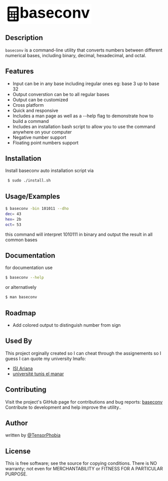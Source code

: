 
![Logo](./assets/logo.png)


## Description
`baseconv` is a command-line utility that converts numbers between different numerical bases, including binary, decimal, hexadecimal, and octal.

## Features

- Input can be in any base including iregular ones eg: base 3 up to base 32
- Output converstion can be to all regular bases
- Output can be customized 
- Cross platform
- Quick and responsive
- Includes a man page as well as a --help flag to demonstrate how to build a command  
- Includes an installation bash script to allow you to use the command anywhere on your computer
- Negative number support
- Floating point numbers support


## Installation

Install baseconv auto installation script via

```bash
 $ sudo ./install.sh
```

## Usage/Examples

```bash
$ baseconv -bin 101011 --dho
dec= 43
hex= 2b
oct= 53
```
this command will interpret 1010111 in binary and output the result in all common bases

## Documentation
for documentation use 
```bash
$ baseconv --help
```
or alternatively
 ```bash
$ man baseconv
```

## Roadmap

- Add colored output to distinguish number from sign 


## Used By

This project orginally created so I can cheat through the assignements so I guess
I can quote my university lmafo:

- [ISI Ariana](http://www.isi.rnu.tn/)
- [université tunis el manar](http://www.utm.rnu.tn/utm/fr/)


## Contributing
Visit the project's GitHub page for contributions and bug reports: [baseconv](https://github.com/TensorPhobia/baseconv)
Contribute to development and help improve the utility..


## Author

written by [@TensorPhobia](https://www.github.com/TensorPhobia)


## License
This is free software; see the source for copying conditions. There is NO warranty; not even for MERCHANTABILITY or FITNESS FOR A PARTICULAR PURPOSE.
